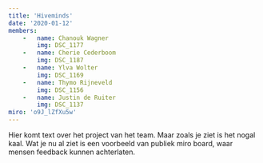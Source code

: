 ```yaml
---
title: 'Hiveminds'
date: '2020-01-12'
members:
    -   name: Chanouk Wagner
        img: DSC_1177
    -   name: Cherie Cederboom
        img: DSC_1187
    -   name: Ylva Wolter
        img: DSC_1169
    -   name: Thymo Rijneveld
        img: DSC_1156
    -   name: Justin de Ruiter
        img: DSC_1137
miro: 'o9J_lZfXu5w'
---
```


Hier komt text over het project van het team. Maar zoals je ziet is het nogal kaal. Wat je nu al ziet is een voorbeeld van publiek miro board, waar mensen feedback kunnen achterlaten.



